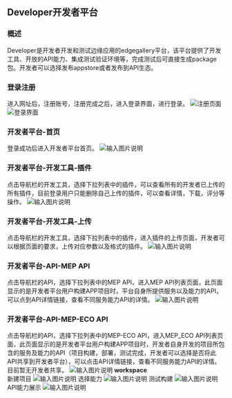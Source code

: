 ## Developer开发者平台

### 概述
Developer是开发者开发和测试边缘应用的edgegallery平台，该平台提供了开发工具、开放的API能力、集成测试验证环境等，完成测试后可直接生成package包。开发者可以选择发布appstore或者发布到API生态。

### 登录注册
 进入网址后，注册账号，注册完成之后，进入登录界面，进行登录。
![注册页面](https://images.gitee.com/uploads/images/2020/0908/163000_767c7da4_5416924.png "注册.PNG")
![登录界面](https://images.gitee.com/uploads/images/2020/0908/163022_fe7cc972_5416924.png "登录.PNG")

### 开发者平台-首页
登录成功后进入开发者平台首页。
![输入图片说明](https://images.gitee.com/uploads/images/2020/0910/203347_7c79c40a_7625288.png "首页.png")
### 开发者平台-开发工具-插件
点击导航栏的开发工具，选择下拉列表中的插件，可以查看所有的开发者已上传的所有插件，目前登录用户只能删除自己上传的插件，可以查看详情，下载，评分等操作。
![输入图片说明](https://images.gitee.com/uploads/images/2020/0915/100113_a5e86049_5504908.png "插件列表页.png")
### 开发者平台-开发工具-上传
点击导航栏的开发工具，选择下拉列表中的插件，进入插件的上传页面，开发者可以根据页面的要求，上传对应参数以及格式的插件。
![输入图片说明](https://images.gitee.com/uploads/images/2020/0915/100742_b5d51d5a_5504908.png "插件上传.png")
### 开发者平台-API-MEP API
点击导航栏的API，选择下拉列表中的MEP API，进入MEP API列表页面，此页面显示的是开发者平台用户构建APP项目时，平台自身所提供服务以及能力的API，可以点到API详情链接，查看不同服务能力API的详情。
![输入图片说明](https://images.gitee.com/uploads/images/2020/0915/104314_1646eeb5_5504908.png "mepapi.png")
### 开发者平台-API-MEP-ECO API
点击导航栏的API，选择下拉列表中的MEP-ECO API，进入MEP_ECO API列表页面，此页面显示的是开发者平台用户构建APP项目时，开发者自身开发的项目所包含的服务及能力的API（项目构建，部署，测试完成，开发者可以选择是否将此API共享到开发者平台），可以点击API详情链接，查看不同服务能力API的详情。目前暂无开发者共享。
![输入图片说明](https://images.gitee.com/uploads/images/2020/0915/105604_1499281e_5504908.png "mep-eco api.png")
**workspace**<br>
新建项目
![输入图片说明](https://images.gitee.com/uploads/images/2020/0910/204102_08771904_7625288.png "屏幕截图.png")
选择能力
![输入图片说明](https://images.gitee.com/uploads/images/2020/0910/204324_5a6a9ff0_7625288.png "屏幕截图.png")
测试构建
![输入图片说明](https://images.gitee.com/uploads/images/2020/0910/204416_366d5d94_7625288.png "屏幕截图.png")
API能力展示
![输入图片说明](https://images.gitee.com/uploads/images/2020/0910/204711_ed8a96a2_7625288.png "屏幕截图.png")